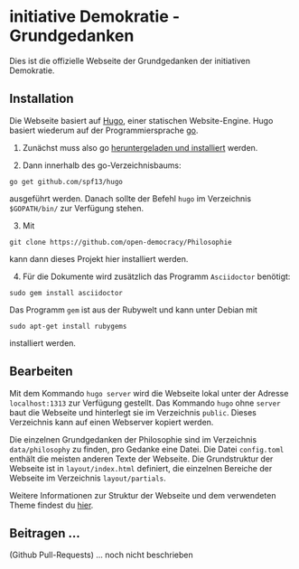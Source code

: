 # initiative Demokratie - Grundgedanken

Dies ist die offizielle Webseite der Grundgedanken der initiativen Demokratie.

## Installation

Die Webseite basiert auf [Hugo](//gohugo.io/), einer statischen Website-Engine. Hugo basiert wiederum auf der Programmiersprache [go](//golang.org/).

1) Zunächst muss also go [heruntergeladen und installiert](//golang.org/dl/) werden.

2) Dann innerhalb des go-Verzeichnisbaums:

`go get github.com/spf13/hugo`

ausgeführt werden. Danach sollte der Befehl `hugo` im Verzeichnis `$GOPATH/bin/` zur Verfügung stehen.

3) Mit

`git clone https://github.com/open-democracy/Philosophie`

kann dann dieses Projekt hier installiert werden.

4) Für die Dokumente wird zusätzlich das Programm `Asciidoctor` benötigt:

`sudo gem install asciidoctor`

Das Programm `gem` ist aus der Rubywelt und kann unter Debian mit

`sudo apt-get install rubygems`

installiert werden.


## Bearbeiten

Mit dem Kommando `hugo server` wird die Webseite lokal unter der Adresse `localhost:1313` zur Verfügung gestellt.
Das Kommando `hugo` ohne `server` baut die Webseite und hinterlegt sie im Verzeichnis `public`.
Dieses Verzeichnis kann auf einen Webserver kopiert werden.

Die einzelnen Grundgedanken der Philosophie sind im Verzeichnis `data/philosophy` zu finden, pro Gedanke eine Datei.
Die Datei `config.toml` enthält die meisten anderen Texte der Webseite.
Die Grundstruktur der Webseite ist in `layout/index.html` definiert, die einzelnen Bereiche der Webseite im Verzeichnis `layout/partials`.

Weitere Informationen zur Struktur der Webseite und dem verwendeten Theme findest du [hier](https://github.com/digitalcraftsman/hugo-creative-theme/blob/master/README.md).

## Beitragen ...

(Github Pull-Requests) ... noch nicht beschrieben

